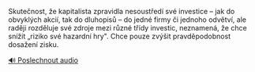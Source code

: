 
Skutečnost, že kapitalista zpravidla nesoustředí své investice – jak do obvyklých akcií, tak do dluhopisů – do jedné firmy či jednoho odvětví, ale raději rozděluje své zdroje mezi různé třídy investic, neznamená, že chce snížit „riziko své hazardní hry". Chce pouze zvýšit pravděpodobnost dosažení zisku.

[🔊 Poslechnout audio](/data/7-paragraphs/audio/chapter_160/para_011-Skutenost-e-kapitalista-zpravidla-nesousted-s.mp3)
